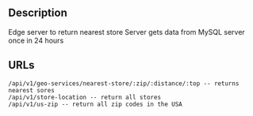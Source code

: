 ## Description
Edge server to return nearest store
Server gets data from MySQL server once in 24 hours

## URLs
```
/api/v1/geo-services/nearest-store/:zip/:distance/:top -- returns nearest sores
/api/v1/store-location -- return all stores
/api/v1/us-zip -- return all zip codes in the USA
```

